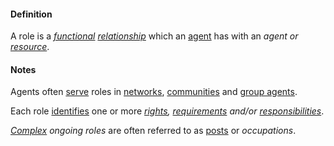 #### Definition

A role is a *[functional](https://github.com/gcassel/Modular-Organization-Terminology/blob/master/terms/function.md) [relationship](https://github.com/gcassel/Modular-Organization-Terminology/blob/master/terms/relate.md)* which an [agent](https://github.com/gcassel/Modular-Organization-Terminology/blob/master/terms/agent.md) has with an *agent or [resource](https://github.com/gcassel/Modular-Organization-Terminology/blob/master/terms/resource.md)*.

#### Notes

Agents often [serve](https://github.com/gcassel/Modular-Organization-Terminology/blob/master/terms/serve.md) roles in [networks](https://github.com/gcassel/Modular-Organization-Terminology/blob/master/terms/network.md), [communities](https://github.com/gcassel/Modular-Organization-Terminology/blob/master/terms/community.md) and [group agents](https://github.com/gcassel/Modular-Organization-Terminology/blob/master/compound-terms/group-agent.md). 

Each role [identifies](https://github.com/gcassel/Modular-Organization-Terminology/blob/master/terms/identify.md) one or more *[rights](https://github.com/gcassel/Modular-Organization-Terminology/blob/master/terms/right.md), [requirements](https://github.com/gcassel/Modular-Organization-Terminology/blob/master/terms/require.md) and/or [responsibilities](https://github.com/gcassel/Modular-Organization-Terminology/blob/master/terms/responsibility.md)*.  

*[Complex](https://github.com/gcassel/Modular-Organization-Terminology/blob/master/terms/complex.md) ongoing roles* are often referred to as [posts](https://github.com/gcassel/Modular-Organization-Terminology/blob/master/terms/post.md)  or *occupations*.
